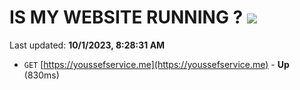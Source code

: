# IS MY WEBSITE RUNNING ? [![](https://img.shields.io/static/v1?label=Sponsor&message=%E2%9D%A4&logo=GitHub&color=%23fe8e86)](https://github.com/sponsors/<username>)

Last updated: **10/1/2023, 8:28:31 AM**

- `GET` [https://youssefservice.me](https://youssefservice.me) - **Up** (830ms)
